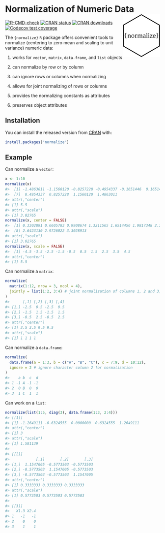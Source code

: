 
<!-- README.md is generated from README.Rmd. Please edit that file -->

# Normalization of Numeric Data <img src="man/figures/logo.png" align="right" height="139" alt="" />

<!-- badges: start -->

[![R-CMD-check](https://github.com/loelschlaeger/normalize/actions/workflows/R-CMD-check.yaml/badge.svg)](https://github.com/loelschlaeger/normalize/actions/workflows/R-CMD-check.yaml)
[![CRAN
status](https://www.r-pkg.org/badges/version/normalize)](https://CRAN.R-project.org/package=normalize)
[![CRAN
downloads](https://cranlogs.r-pkg.org/badges/grand-total/normalize)](https://CRAN.R-project.org/package=normalize)
[![Codecov test
coverage](https://codecov.io/gh/loelschlaeger/normalize/branch/master/graph/badge.svg)](https://app.codecov.io/gh/loelschlaeger/normalize?branch=master)
<!-- badges: end -->

The `{normalize}` `R` package offers convenient tools to normalize
(centering to zero mean and scaling to unit variance) numeric data:

1.  works for `vector`, `matrix`, `data.frame`, and `list` objects

2.  can normalize by row or by column

3.  can ignore rows or columns when normalizing

4.  allows for joint normalizing of rows or columns

5.  provides the normalizing constants as attributes

6.  preserves object attributes

## Installation

You can install the released version from
[CRAN](https://CRAN.R-project.org) with:

``` r
install.packages("normalize")
```

## Example

Can normalize a `vector`:

``` r
x <- 1:10
normalize(x)
#>  [1] -1.4863011 -1.1560120 -0.8257228 -0.4954337 -0.1651446  0.1651446
#>  [7]  0.4954337  0.8257228  1.1560120  1.4863011
#> attr(,"center")
#> [1] 5.5
#> attr(,"scale")
#> [1] 3.02765
normalize(x, center = FALSE)
#>  [1] 0.3302891 0.6605783 0.9908674 1.3211565 1.6514456 1.9817348 2.3120239
#>  [8] 2.6423130 2.9726022 3.3028913
#> attr(,"scale")
#> [1] 3.02765
normalize(x, scale = FALSE)
#>  [1] -4.5 -3.5 -2.5 -1.5 -0.5  0.5  1.5  2.5  3.5  4.5
#> attr(,"center")
#> [1] 5.5
```

Can normalize a `matrix`:

``` r
normalize(
  matrix(1:12, nrow = 3, ncol = 4),
  jointly = list(1:2, 3:4) # joint normalization of columns 1, 2 and 3, 4
)
#>      [,1] [,2] [,3] [,4]
#> [1,] -2.5  0.5 -2.5  0.5
#> [2,] -1.5  1.5 -1.5  1.5
#> [3,] -0.5  2.5 -0.5  2.5
#> attr(,"center")
#> [1] 3.5 3.5 9.5 9.5
#> attr(,"scale")
#> [1] 1 1 1 1
```

Can normalize a `data.frame`:

``` r
normalize(
  data.frame(a = 1:3, b = c("A", "B", "C"), c = 7:9, d = 10:12),
  ignore = 2 # ignore character column 2 for normalization
)
#>    a b  c  d
#> 1 -1 A -1 -1
#> 2  0 B  0  0
#> 3  1 C  1  1
```

Can work on a `list`:

``` r
normalize(list(1:5, diag(3), data.frame(1:3, 2:4)))
#> [[1]]
#> [1] -1.2649111 -0.6324555  0.0000000  0.6324555  1.2649111
#> attr(,"center")
#> [1] 3
#> attr(,"scale")
#> [1] 1.581139
#> 
#> [[2]]
#>            [,1]       [,2]       [,3]
#> [1,]  1.1547005 -0.5773503 -0.5773503
#> [2,] -0.5773503  1.1547005 -0.5773503
#> [3,] -0.5773503 -0.5773503  1.1547005
#> attr(,"center")
#> [1] 0.3333333 0.3333333 0.3333333
#> attr(,"scale")
#> [1] 0.5773503 0.5773503 0.5773503
#> 
#> [[3]]
#>   X1.3 X2.4
#> 1   -1   -1
#> 2    0    0
#> 3    1    1
```

